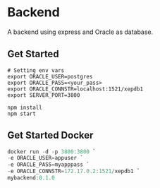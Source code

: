 # Backend
A backend using express and Oracle as database.

## Get Started

```
# Setting env vars
export ORACLE_USER=postgres
export ORACLE_PASS=<your_pass>
export ORACLE_CONNSTR=localhost:1521/xepdb1
export SERVER_PORT=3800

npm install
npm start
```
## Get Started Docker
``` powershell
docker run -d -p 3800:3800 `
-e ORACLE_USER=appuser `
-e ORACLE_PASS=myapppass `
-e ORACLE_CONNSTR=172.17.0.2:1521/xepdb1 `
mybackend:0.1.0
```